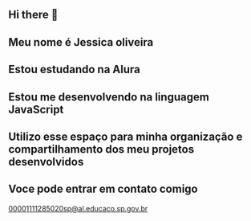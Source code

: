 ## Hi there 👋
## Meu nome é Jessica oliveira 

## Estou estudando na Alura 
## Estou me desenvolvendo na linguagem JavaScript
## Utilizo esse espaço para minha organização e compartilhamento dos meu projetos desenvolvidos

## Voce pode entrar em contato comigo

00001111285020sp@al.educaco.sp.gov.br


<!--
**euamoopedro/euamoopedro** is a ✨ _special_ ✨ repository because its `README.md` (this file) appears on your GitHub profile.

Here are some ideas to get you started:

- 🔭 I’m currently working on ...
- 🌱 I’m currently learning ...
- 👯 I’m looking to collaborate on ...
- 🤔 I’m looking for help with ...
- 💬 Ask me about ...
- 📫 How to reach me: ...
- 😄 Pronouns: ...
- ⚡ Fun fact: ...
-->
